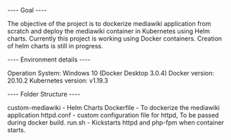 ---- Goal ----

The objective of the project is to dockerize mediawiki application from scratch and deploy the mediawiki container in Kubernetes using Helm charts.
Currently this project is working using Docker containers. Creation of helm charts is still in progress.

---- Environment details ----

Operation System: Windows 10 (Docker Desktop 3.0.4)
Docker version: 20.10.2
Kubernetes version: v1.19.3

---- Folder Structure ----

custom-mediawiki - Helm Charts
Dockerfile - To dockerize the mediawiki application
httpd.conf - custom configuration file for httpd, To be passed during docker build.
run.sh - Kickstarts httpd and php-fpm when container starts.

